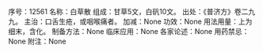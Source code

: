 序号：12561
名称：白草散
组成：甘草5文，白矾10文。
出处：《普济方》卷二九九。
主治：口舌生疮，或咽喉痛者。
加减：None
功效：None
用法用量：上为细末，含化。
制备方法：None
临床应用：None
各家论述：None
用药禁忌：None
附注：None
